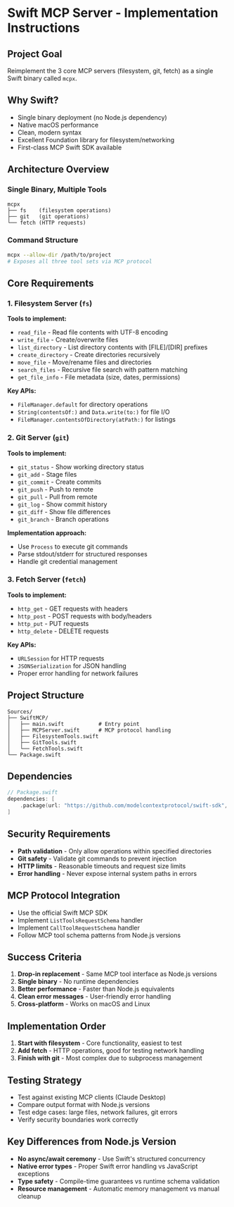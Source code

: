 # Swift MCP Server - Implementation Instructions

## Project Goal
Reimplement the 3 core MCP servers (filesystem, git, fetch) as a single Swift binary called `mcpx`.

## Why Swift?
- Single binary deployment (no Node.js dependency)
- Native macOS performance
- Clean, modern syntax
- Excellent Foundation library for filesystem/networking
- First-class MCP Swift SDK available

## Architecture Overview

### Single Binary, Multiple Tools
```
mcpx
├── fs    (filesystem operations)
├── git   (git operations) 
└── fetch (HTTP requests)
```

### Command Structure
```bash
mcpx --allow-dir /path/to/project
# Exposes all three tool sets via MCP protocol
```

## Core Requirements

### 1. Filesystem Server (`fs`)
**Tools to implement:**
- `read_file` - Read file contents with UTF-8 encoding
- `write_file` - Create/overwrite files
- `list_directory` - List directory contents with [FILE]/[DIR] prefixes
- `create_directory` - Create directories recursively
- `move_file` - Move/rename files and directories
- `search_files` - Recursive file search with pattern matching
- `get_file_info` - File metadata (size, dates, permissions)

**Key APIs:**
- `FileManager.default` for directory operations
- `String(contentsOf:)` and `Data.write(to:)` for file I/O
- `FileManager.contentsOfDirectory(atPath:)` for listings

### 2. Git Server (`git`)
**Tools to implement:**
- `git_status` - Show working directory status
- `git_add` - Stage files
- `git_commit` - Create commits
- `git_push` - Push to remote
- `git_pull` - Pull from remote
- `git_log` - Show commit history
- `git_diff` - Show file differences
- `git_branch` - Branch operations

**Implementation approach:**
- Use `Process` to execute git commands
- Parse stdout/stderr for structured responses
- Handle git credential management

### 3. Fetch Server (`fetch`)
**Tools to implement:**
- `http_get` - GET requests with headers
- `http_post` - POST requests with body/headers
- `http_put` - PUT requests
- `http_delete` - DELETE requests

**Key APIs:**
- `URLSession` for HTTP requests
- `JSONSerialization` for JSON handling
- Proper error handling for network failures

## Project Structure
```
Sources/
├── SwiftMCP/
│   ├── main.swift           # Entry point
│   ├── MCPServer.swift      # MCP protocol handling
│   ├── FilesystemTools.swift
│   ├── GitTools.swift
│   └── FetchTools.swift
└── Package.swift
```

## Dependencies
```swift
// Package.swift
dependencies: [
    .package(url: "https://github.com/modelcontextprotocol/swift-sdk", from: "1.0.0")
]
```

## Security Requirements
- **Path validation** - Only allow operations within specified directories
- **Git safety** - Validate git commands to prevent injection
- **HTTP limits** - Reasonable timeouts and request size limits
- **Error handling** - Never expose internal system paths in errors

## MCP Protocol Integration
- Use the official Swift MCP SDK
- Implement `ListToolsRequestSchema` handler
- Implement `CallToolRequestSchema` handler
- Follow MCP tool schema patterns from Node.js versions

## Success Criteria
1. **Drop-in replacement** - Same MCP tool interface as Node.js versions
2. **Single binary** - No runtime dependencies
3. **Better performance** - Faster than Node.js equivalents
4. **Clean error messages** - User-friendly error handling
5. **Cross-platform** - Works on macOS and Linux

## Implementation Order
1. **Start with filesystem** - Core functionality, easiest to test
2. **Add fetch** - HTTP operations, good for testing network handling
3. **Finish with git** - Most complex due to subprocess management

## Testing Strategy
- Test against existing MCP clients (Claude Desktop)
- Compare output format with Node.js versions
- Test edge cases: large files, network failures, git errors
- Verify security boundaries work correctly

## Key Differences from Node.js Version
- **No async/await ceremony** - Use Swift's structured concurrency
- **Native error types** - Proper Swift error handling vs JavaScript exceptions
- **Type safety** - Compile-time guarantees vs runtime schema validation
- **Resource management** - Automatic memory management vs manual cleanup